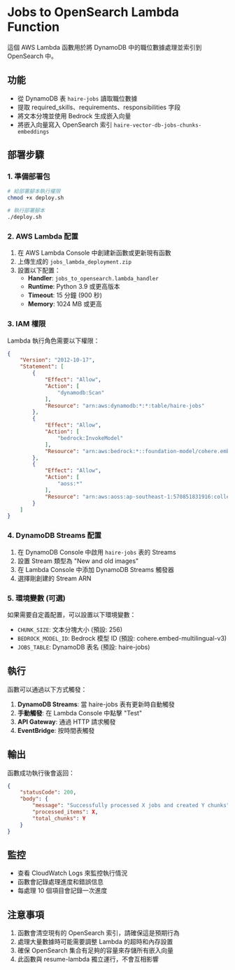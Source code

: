 # Jobs to OpenSearch Lambda Function

這個 AWS Lambda 函數用於將 DynamoDB 中的職位數據處理並索引到 OpenSearch 中。

## 功能

- 從 DynamoDB 表 `haire-jobs` 讀取職位數據
- 提取 required_skills、requirements、responsibilities 字段
- 將文本分塊並使用 Bedrock 生成嵌入向量
- 將嵌入向量寫入 OpenSearch 索引 `haire-vector-db-jobs-chunks-embeddings`

## 部署步驟

### 1. 準備部署包

```bash
# 給部署腳本執行權限
chmod +x deploy.sh

# 執行部署腳本
./deploy.sh
```

### 2. AWS Lambda 配置

1. 在 AWS Lambda Console 中創建新函數或更新現有函數
2. 上傳生成的 `jobs_lambda_deployment.zip`
3. 設置以下配置：
   - **Handler**: `jobs_to_opensearch.lambda_handler`
   - **Runtime**: Python 3.9 或更高版本
   - **Timeout**: 15 分鐘 (900 秒)
   - **Memory**: 1024 MB 或更高

### 3. IAM 權限

Lambda 執行角色需要以下權限：

```json
{
    "Version": "2012-10-17",
    "Statement": [
        {
            "Effect": "Allow",
            "Action": [
                "dynamodb:Scan"
            ],
            "Resource": "arn:aws:dynamodb:*:*:table/haire-jobs"
        },
        {
            "Effect": "Allow",
            "Action": [
                "bedrock:InvokeModel"
            ],
            "Resource": "arn:aws:bedrock:*::foundation-model/cohere.embed-multilingual-v3"
        },
        {
            "Effect": "Allow",
            "Action": [
                "aoss:*"
            ],
            "Resource": "arn:aws:aoss:ap-southeast-1:570851831916:collection/c3qceibouiy9tqnj94d6"
        }
    ]
}
```

### 4. DynamoDB Streams 配置

1. 在 DynamoDB Console 中啟用 `haire-jobs` 表的 Streams
2. 設置 Stream 類型為 "New and old images"
3. 在 Lambda Console 中添加 DynamoDB Streams 觸發器
4. 選擇剛創建的 Stream ARN

### 5. 環境變數 (可選)

如果需要自定義配置，可以設置以下環境變數：

- `CHUNK_SIZE`: 文本分塊大小 (預設: 256)
- `BEDROCK_MODEL_ID`: Bedrock 模型 ID (預設: cohere.embed-multilingual-v3)
- `JOBS_TABLE`: DynamoDB 表名 (預設: haire-jobs)

## 執行

函數可以通過以下方式觸發：

1. **DynamoDB Streams**: 當 haire-jobs 表有更新時自動觸發
2. **手動觸發**: 在 Lambda Console 中點擊 "Test"
3. **API Gateway**: 通過 HTTP 請求觸發
4. **EventBridge**: 按時間表觸發

## 輸出

函數成功執行後會返回：

```json
{
    "statusCode": 200,
    "body": {
        "message": "Successfully processed X jobs and created Y chunks",
        "processed_items": X,
        "total_chunks": Y
    }
}
```

## 監控

- 查看 CloudWatch Logs 來監控執行情況
- 函數會記錄處理進度和錯誤信息
- 每處理 10 個項目會記錄一次進度

## 注意事項

1. 函數會清空現有的 OpenSearch 索引，請確保這是預期行為
2. 處理大量數據時可能需要調整 Lambda 的超時和內存設置
3. 確保 OpenSearch 集合有足夠的容量來存儲所有嵌入向量
4. 此函數與 resume-lambda 獨立運行，不會互相影響
